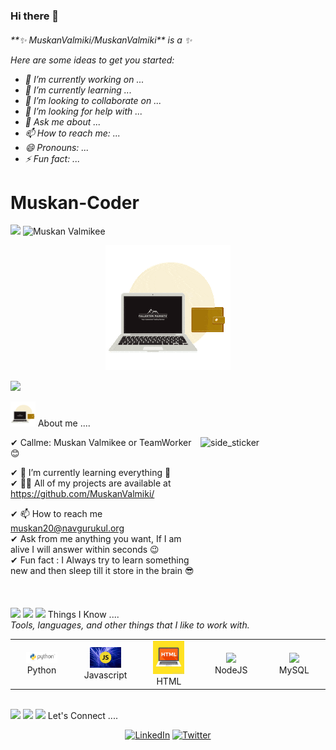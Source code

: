 ### Hi there 👋
<h6>
**✨ MuskanValmiki/MuskanValmiki** is a ✨ 

Here are some ideas to get you started:

- 🔭 I’m currently working on ...
- 🌱 I’m currently learning ...
- 👯 I’m looking to collaborate on ...
- 🤔 I’m looking for help with ...
- 💬 Ask me about ...
- 📫 How to reach me: ...
- 😄 Pronouns: ...
- ⚡ Fun fact: ...</h6>
<h1>Muskan-Coder</h1>
<p align="left"> <img src="https://media.giphy.com/media/iY8CRBdQXODJSCERIr/giphy.gif" width="30px"> <img src="https://komarev.com/ghpvc/?username=MuskanValmikee&label=Profile%20views&color=0e75b6&style=flat" alt="Muskan Valmikee" /> </p>
<p align="center">
  <img src="github.png" height="200"/>
</p>
<a href="https://www.youtube.com/watch?v=dQw4w9WgXcQ"><img src="https://user-images.githubusercontent.com/73097560/115834477-dbab4500-a447-11eb-908a-139a6edaec5c.gif"></a>

<img src="github.png" width="40px">&nbsp;About me ....

<img align="right" width=200px height=200px alt="side_sticker" src="https://media.giphy.com/media/L1R1tvI9svkIWwpVYr/giphy.gif" />

✔ Callme: Muskan Valmikee or TeamWorker 😊 <br>

✔ 🌱 I’m currently learning everything 🤣<br>
✔ 👨‍💻 All of my projects are available at https://github.com/MuskanValmiki/<br>

✔ 📫 How to reach me muskan20@navgurukul.org<br>
✔ Ask from me anything you want, If I am alive I will answer within seconds 😉<br>
✔ Fun fact : I Always try to learn something new and then sleep till it store in the brain 😎<br><br><br><br>
<a href="https://www.youtube.com/watch?v=dQw4w9WgXcQ"><img src="https://user-images.githubusercontent.com/73097560/115834477-dbab4500-a447-11eb-908a-139a6edaec5c.gif"></a>
<a href="https://www.youtube.com/watch?v=dQw4w9WgXcQ"><img src="https://user-images.githubusercontent.com/73097560/115834477-dbab4500-a447-11eb-908a-139a6edaec5c.gif"></a>
<img src="https://media.giphy.com/media/iY8CRBdQXODJSCERIr/giphy.gif" width="30px">&nbsp;Things I Know ....<br>
<i>Tools, languages, and other things that I like to work with.</i>
<br>
<table>
  <tr>
    <td align="center" width="96">
      <a>
        <img src="python.png" width="50"/>
      </a>
      <br>Python
    </td>
    <td align="center" width="96">
      <a>
        <img src="javascript.png" width="50"/>
      </a>
      <br>Javascript
    </td>
    <td align="center" width="96">
      <a>
        <img src="html.jpg" width="50"/>
      </a>
      <br>HTML
    </td>
    <td align="center" width="96">
        <a>
            <img src="https://www.vectorlogo.zone/logos/nodejs/nodejs-icon.svg" width="40"/>
        </a>
        <br>NodeJS
    </td>
    <td align="center" width="96">
      <a>
        <img src="https://www.vectorlogo.zone/logos/mysql/mysql-ar21.svg" width="40"/>
      </a>
      <br>MySQL
    </td>
  </tr>
</table>
<br>
<a h
ref="https://www.youtube.com/watch?v=dQw4w9WgXcQ"><img src="https://user-images.githubusercontent.com/73097560/115834477-dbab4500-a447-11eb-908a-139a6edaec5c.gif"></a>
<a href="https://www.youtube.com/watch?v=dQw4w9WgXcQ"><img src="https://user-images.githubusercontent.com/73097560/115834477-dbab4500-a447-11eb-908a-139a6edaec5c.gif"></a>
<img src="https://media.giphy.com/media/iY8CRBdQXODJSCERIr/giphy.gif" width="30px">&nbsp;Let's Connect ....
<p align="center">
     <a href="https://www.linkedin.com/in/muskan-valmikee-0ba3a3213/"><img src="https://img.icons8.com/bubbles/50/000000/linkedin.png" width="60px" alt="LinkedIn"/></a>
     <a href="https://twitter.com/MValmikee"><img src="https://help.twitter.com/content/dam/help-twitter/brand/logo.png" width="60px" alt="Twitter"></a>
</p>
